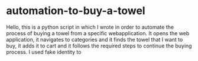 # automation-to-buy-a-towel
Hello, this is a python script in which I wrote in order to automate the process of buying a towel from a specific webapplication.
It opens the web application, it navigates to categories and it finds the towel that I want to buy, it adds it to cart and it follows the required steps to continue the buying process.
I used fake identity to
 

